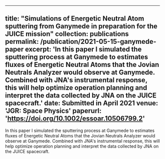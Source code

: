 
---
title: "Simulations of Energetic Neutral Atom sputtering from Ganymede in preparation for the JUICE mission"
collection: publications
permalink: /publication/2021-05-15-ganymede-paper
excerpt: 'In this paper I simulated the sputtering process at Ganymede to estimates fluxes of Energetic Neutral Atoms that the Jovian Neutrals Analyzer would observe at Ganymede. Combined with JNA's instrumental response, this will help optimize operation planning and interpret the data collected by JNA on the JUICE spacecraft.'
date: Submitted in April 2021
venue: 'JGR: Space Physics'
paperurl: 'https://doi.org/10.1002/essoar.10506799.2'
---
In this paper I simulated the sputtering process at Ganymede to estimates fluxes of Energetic Neutral Atoms that the Jovian Neutrals Analyzer would observe at Ganymede. Combined with JNA's instrumental response, this will help optimize operation planning and interpret the data collected by JNA on the JUICE spacecraft.
